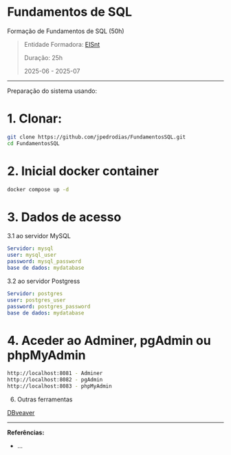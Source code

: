 # Fundamentos de SQL
Formação de Fundamentos de SQL (50h)

> Entidade Formadora: [EISnt](https://eisnt.com/)
>
> Duração: 25h
> 
> 2025-06 - 2025-07


* * *

Preparação do sistema usando:

# 1. Clonar:
```bash
git clone https://github.com/jpedrodias/FundamentosSQL.git
cd FundamentosSQL
```

# 2. Inicial docker container
```bash
docker compose up -d
```

# 3. Dados de acesso
3.1 ao servidor MySQL  
```yml
Servidor: mysql
user: mysql_user
password: mysql_password
base de dados: mydatabase
```

3.2 ao servidor Postgress  
```yml
Servidor: postgres
user: postgres_user
password: postgres_password
base de dados: mydatabase
```

# 4. Aceder ao Adminer, pgAdmin ou phpMyAdmin
```bash
http://localhost:8081 - Adminer
http://localhost:8082 - pgAdmin
http://localhost:8083 - phpMyAdmin

```

6. Outras ferramentas

[DBveaver](https://dbeaver.io/download/)


* * *
**Referências:**
* ...
